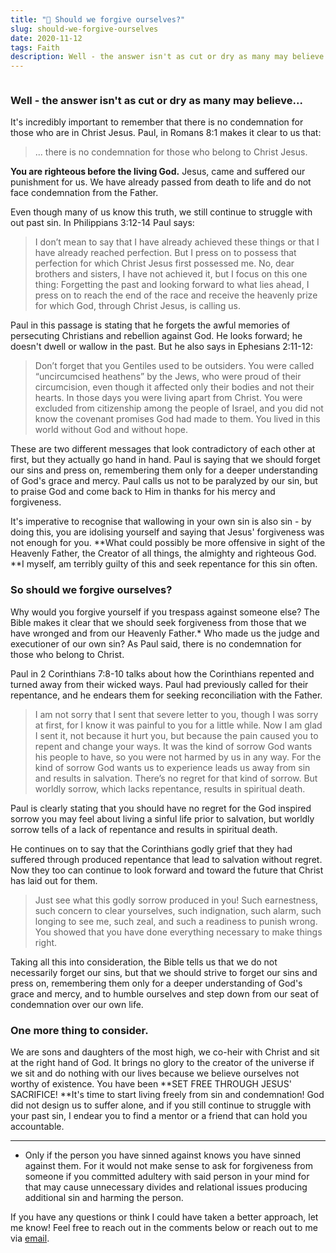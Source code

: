 ```yaml
---
title: "🙏 Should we forgive ourselves?"
slug: should-we-forgive-ourselves
date: 2020-11-12
tags: Faith
description: Well - the answer isn't as cut or dry as many may believe... It's incredibly important to remember that there is no condemnation for those who are in Christ Jesus.
---
```


```toc

```

### Well - the answer isn't as cut or dry as many may believe...

It's incredibly important to remember that there is no condemnation for those who are in Christ Jesus. Paul, in Romans 8:1 makes it clear to us that:

> ... there is no condemnation for those who belong to Christ Jesus.

**You are righteous before the living God.** Jesus, came and suffered our punishment for us. We have already passed from death to life and do not face condemnation from the Father.

Even though many of us know this truth, we still continue to struggle with out past sin. In Philippians 3:12-14 Paul says:

> I don’t mean to say that I have already achieved these things or that I have already reached perfection. But I press on to possess that perfection for which Christ Jesus first possessed me. No, dear brothers and sisters, I have not achieved it, but I focus on this one thing: Forgetting the past and looking forward to what lies ahead, I press on to reach the end of the race and receive the heavenly prize for which God, through Christ Jesus, is calling us.

Paul in this passage is stating that he forgets the awful memories of persecuting Christians and rebellion against God. He looks forward; he doesn't dwell or wallow in the past. But he also says in Ephesians 2:11-12:

> Don’t forget that you Gentiles used to be outsiders. You were called “uncircumcised heathens” by the Jews, who were proud of their circumcision, even though it affected only their bodies and not their hearts. In those days you were living apart from Christ. You were excluded from citizenship among the people of Israel, and you did not know the covenant promises God had made to them. You lived in this world without God and without hope.

These are two different messages that look contradictory of each other at first, but they actually go hand in hand. Paul is saying that we should forget our sins and press on, remembering them only for a deeper understanding of God's grace and mercy. Paul calls us not to be paralyzed by our sin, but to praise God and come back to Him in thanks for his mercy and forgiveness.

It's imperative to recognise that wallowing in your own sin is also sin - by doing this, you are idolising yourself and saying that Jesus' forgiveness was not enough for you. **What could possibly be more offensive in sight of the Heavenly Father, the Creator of all things, the almighty and righteous God. **I myself, am terribly guilty of this and seek repentance for this sin often.

### So should we forgive ourselves?

Why would you forgive yourself if you trespass against someone else? The Bible makes it clear that we should seek forgiveness from those that we have wronged and from our Heavenly Father.\* Who made us the judge and executioner of our own sin? As Paul said, there is no condemnation for those who belong to Christ.

Paul in 2 Corinthians 7:8-10 talks about how the Corinthians repented and turned away from their wicked ways. Paul had previously called for their repentance, and he endears them for seeking reconciliation with the Father.

> I am not sorry that I sent that severe letter to you, though I was sorry at first, for I know it was painful to you for a little while. Now I am glad I sent it, not because it hurt you, but because the pain caused you to repent and change your ways. It was the kind of sorrow God wants his people to have, so you were not harmed by us in any way. For the kind of sorrow God wants us to experience leads us away from sin and results in salvation. There’s no regret for that kind of sorrow. But worldly sorrow, which lacks repentance, results in spiritual death.

Paul is clearly stating that you should have no regret for the God inspired sorrow you may feel about living a sinful life prior to salvation, but worldly sorrow tells of a lack of repentance and results in spiritual death.

He continues on to say that the Corinthians godly grief that they had suffered through produced repentance that lead to salvation without regret. Now they too can continue to look forward and toward the future that Christ has laid out for them.

> Just see what this godly sorrow produced in you! Such earnestness, such concern to clear yourselves, such indignation, such alarm, such longing to see me, such zeal, and such a readiness to punish wrong. You showed that you have done everything necessary to make things right.

Taking all this into consideration, the Bible tells us that we do not necessarily forget our sins, but that we should strive to forget our sins and press on, remembering them only for a deeper understanding of God's grace and mercy, and to humble ourselves and step down from our seat of condemnation over our own life.

### One more thing to consider.

We are sons and daughters of the most high, we co-heir with Christ and sit at the right hand of God. It brings no glory to the creator of the universe if we sit and do nothing with our lives because we believe ourselves not worthy of existence. You have been **SET FREE THROUGH JESUS' SACRIFICE! **It's time to start living freely from sin and condemnation! God did not design us to suffer alone, and if you still continue to struggle with your past sin, I endear you to find a mentor or a friend that can hold you accountable.

---

- Only if the person you have sinned against knows you have sinned against them. For it would not make sense to ask for forgiveness from someone if you committed adultery with said person in your mind for that may cause unnecessary divides and relational issues producing additional sin and harming the person.

If you have any questions or think I could have taken a better approach, let me know! Feel free to reach out in the comments below or reach out to me via [email](mailto:zacchary@puckeridge.me).
